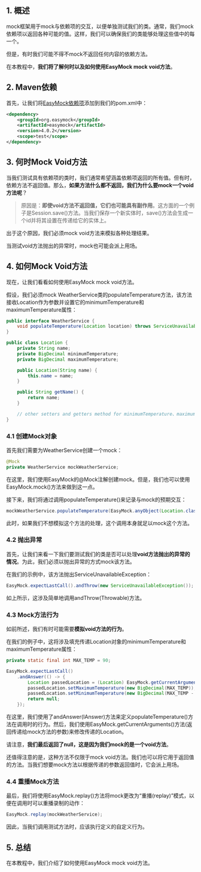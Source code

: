 ## 1. 概述

mock框架用于mock与依赖项的交互，以便单独测试我们的类。通常，我们mock依赖项以返回各种可能的值。这样，我们可以确保我们的类能够处理这些值中的每一个。

但是，有时我们可能不得不mock不返回任何内容的依赖方法。

在本教程中，**我们将了解何时以及如何使用EasyMock mock void方法**。

## 2. Maven依赖

首先，让我们将[EasyMock依赖项](https://central.sonatype.com/artifact/org.easymock/easymock/5.1.0)添加到我们的pom.xml中：

```xml
<dependency>
    <groupId>org.easymock</groupId>
    <artifactId>easymock</artifactId>
    <version>4.0.2</version>
    <scope>test</scope>
</dependency>
```

## 3. 何时Mock Void方法

当我们测试具有依赖项的类时，我们通常希望涵盖依赖项返回的所有值。但有时，依赖方法不返回值。那么，**如果方法什么都不返回，我们为什么要mock一个void方法呢**？

> 原因是：**即使void方法不返回值，它们也可能具有副作用**。这方面的一个例子是Session.save()方法。当我们保存一个新实体时，save()方法会生成一个id并将其设置在传递给它的实体上。

出于这个原因，我们必须mock void方法来模拟各种处理结果。

当测试void方法抛出的异常时，mock也可能会派上用场。

## 4. 如何Mock Void方法

现在，让我们看看如何使用EasyMock mock void方法。

假设，我们必须mock WeatherService类的populateTemperature方法，该方法接收Location作为参数并设置它的minimumTemperature和maximumTemperature属性：

```java
public interface WeatherService {
    void populateTemperature(Location location) throws ServiceUnavailableException;
}
```

```java
public class Location {
    private String name;
    private BigDecimal minimumTemperature;
    private BigDecimal maximumTemperature;

    public Location(String name) {
        this.name = name;
    }

    public String getName() {
        return name;
    }

    // other setters and getters method for minimumTemperature、maximumTemperature.
}
```

### 4.1 创建Mock对象

首先我们需要为WeatherService创建一个mock：

```java
@Mock
private WeatherService mockWeatherService;
```

在这里，我们使用EasyMock的@Mock注解创建mock。但是，我们也可以使用EasyMock.mock()方法来做到这一点。

接下来，我们将通过调用populateTemperature()来记录与mock的预期交互：

```java
mockWeatherService.populateTemperature(EasyMock.anyObject(Location.class));
```

此时，如果我们不想模拟这个方法的处理，这个调用本身就足以mock这个方法。

### 4.2 抛出异常

首先，让我们来看一下我们要测试我们的类是否可以处理**void方法抛出的异常的情况**。为此，我们必须以抛出异常的方式mock该方法。

在我们的示例中，该方法抛出ServiceUnavailableException：

```java
EasyMock.expectLastCall().andThrow(new ServiceUnavailableException());
```

如上所示，这涉及简单地调用andThrow(Throwable)方法。

### 4.3 Mock方法行为

如前所述，我们有时可能需要**模拟void方法的行为**。

在我们的例子中，这将涉及填充传递Location对象的minimumTemperature和maximumTemperature属性：

```java
private static final int MAX_TEMP = 90;

EasyMock.expectLastCall()
    .andAnswer(() -> {
        Location passedLocation = (Location) EasyMock.getCurrentArguments()[0];
        passedLocation.setMaximumTemperature(new BigDecimal(MAX_TEMP));
        passedLocation.setMinimumTemperature(new BigDecimal(MAX_TEMP - 10));
        return null;
    });
```

在这里，我们使用了andAnswer(IAnswer)方法来定义populateTemperature()方法在调用时的行为。然后，我们使用EasyMock.getCurrentArguments()方法(返回传递给mock方法的参数)来修改传递的Location。

请注意，**我们最后返回了null，这是因为我们mock的是一个void方法**。

还值得注意的是，这种方法不仅限于mock void方法。我们也可以将它用于返回值的方法。当我们想要mock方法以根据传递的参数返回值时，它会派上用场。

### 4.4 重播Mock方法

最后，我们将使用EasyMock.replay()方法将mock更改为“重播(replay)”模式，以便在调用时可以重播录制的动作：

```java
EasyMock.replay(mockWeatherService);
```

因此，当我们调用测试方法时，应该执行定义的自定义行为。

## 5. 总结

在本教程中，我们介绍了如何使用EasyMock mock void方法。